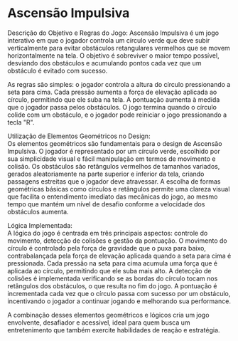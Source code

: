 # Ascensão Impulsiva
Descrição do Objetivo e Regras do Jogo:
Ascensão Impulsiva é um jogo interativo em que o jogador controla um círculo verde que deve subir verticalmente para evitar obstáculos retangulares vermelhos que se movem horizontalmente na tela. O objetivo é sobreviver o maior tempo possível, desviando dos obstáculos e acumulando pontos cada vez que um obstáculo é evitado com sucesso.

As regras são simples: o jogador controla a altura do círculo pressionando a seta para cima. Cada pressão aumenta a força de elevação aplicada ao círculo, permitindo que ele suba na tela. A pontuação aumenta à medida que o jogador passa pelos obstáculos. O jogo termina quando o círculo colide com um obstáculo, e o jogador pode reiniciar o jogo pressionando a tecla "R".

Utilização de Elementos Geométricos no Design:  
Os elementos geométricos são fundamentais para o design de Ascensão Impulsiva. O jogador é representado por um círculo verde, escolhido por sua simplicidade visual e fácil manipulação em termos de movimento e colisão. Os obstáculos são retângulos vermelhos de tamanhos variados, gerados aleatoriamente na parte superior e inferior da tela, criando passagens estreitas que o jogador deve atravessar. A escolha de formas geométricas básicas como círculos e retângulos permite uma clareza visual que facilita o entendimento imediato das mecânicas do jogo, ao mesmo tempo que mantém um nível de desafio conforme a velocidade dos obstáculos aumenta.

Lógica Implementada:  
A lógica do jogo é centrada em três principais aspectos: controle do movimento, detecção de colisões e gestão da pontuação. O movimento do círculo é controlado pela força de gravidade que o puxa para baixo, contrabalançada pela força de elevação aplicada quando a seta para cima é pressionada. Cada pressão na seta para cima acumula uma força que é aplicada ao círculo, permitindo que ele suba mais alto. A detecção de colisões é implementada verificando se as bordas do círculo tocam nos retângulos dos obstáculos, o que resulta no fim do jogo. A pontuação é incrementada cada vez que o círculo passa com sucesso por um obstáculo, incentivando o jogador a continuar jogando e melhorando sua performance. 

A combinação desses elementos geométricos e lógicos cria um jogo envolvente, desafiador e acessível, ideal para quem busca um entretenimento que também exercite habilidades de reação e estratégia.
